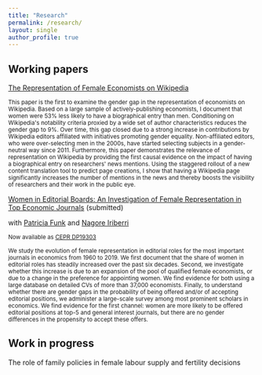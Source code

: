 ```yaml
---
title: "Research"
permalink: /research/
layout: single
author_profile: true
---
```


Working papers
-------------------
[The Representation of Female Economists on Wikipedia](https://nicolevenus.github.io/assets/JMP_NVenus.pdf)

<sub> This paper is the first to examine the gender gap in the representation of economists on Wikipedia. Based on a large sample of actively-publishing economists, I document that women were 53% less likely to have a biographical entry than men. Conditioning on Wikipedia's notability criteria proxied by a wide set of author characteristics reduces the gender gap to 9%. Over time, this gap closed due to a strong increase in contributions by Wikipedia editors affiliated with initiatives promoting gender equality. Non-affiliated editors, who were over-selecting men in the 2000s, have started selecting subjects in a gender-neutral way since 2011. Furthermore, this paper demonstrates the relevance of representation on Wikipedia by providing the first causal evidence on the impact of having a biographical entry on researchers' news mentions. Using the staggered rollout of a new content translation tool to predict page creations, I show that having a Wikipedia page significantly increases the number of mentions in the news and thereby boosts the visibility of researchers and their work in the public eye. <sub> 

[Women in Editorial Boards: An Investigation of Female Representation in Top Economic Journals](https://nicolevenus.github.io/assets/Draft_Editor_Gender.pdf) (submitted)

with [Patricia Funk](https://sites.google.com/site/patriciafelicitasfunk/patricia-funks-research-webpage) and [Nagore Iriberri](https://sites.google.com/site/nagoreiriberri/)

<sub> Now available as [CEPR DP19303](https://cepr.org/publications/dp19303) <sub> 

<sub> We study the evolution of female representation in editorial roles for the most important journals in economics from 1960 to 2019. We first document that the share of women in editorial roles has steadily increased over the past six decades. Second, we investigate whether this increase is due to an expansion of the pool of qualified female economists, or due to a change in the preference for appointing women. We find evidence for both using a large database on detailed CVs of more than 37,000 economists. Finally, to understand whether there are gender gaps in the probability of being offered and/or of accepting editorial positions, we administer a large-scale survey among most prominent scholars in economics. We find evidence for the first channel: women are more likely to be offered editorial positions at top-5 and general interest journals, but there are no gender differences in the propensity to accept these offers. <sub> 

Work in progress
-------------------
The role of family policies in female labour supply and fertility decisions
